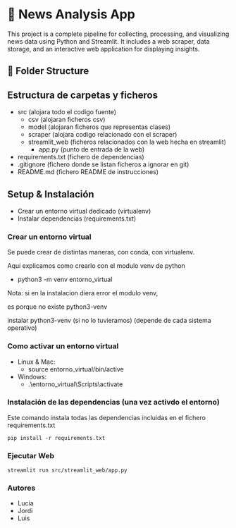 # 📰 News Analysis App

This project is a complete pipeline for collecting, processing, and visualizing news data using Python and Streamlit. It includes a web scraper, data storage, and an interactive web application for displaying insights.

## 📁 Folder Structure

## Estructura de carpetas y ficheros
- src (alojara todo el codigo fuente)
  - csv (alojaran ficheros csv)
  - model (alojaran ficheros que representas clases)
  - scraper (alojara codigo relacionado con el scraper)
  - streamlit_web (ficheros relacionados con la web hecha en streamlit)
    - app.py (punto de entrada de la web)
- requirements.txt (fichero de dependencias)
- .gitignore (fichero donde se listan ficheros a ignorar en git)
- README.md (fichero README de instrucciones)

## Setup & Instalación
- Crear un entorno virtual dedicado (virtualenv)
- Instalar dependencias (requirements.txt)

### Crear un entorno virtual
Se puede crear de distintas maneras, con conda, con virtualenv.

Aqui explicamos como crearlo con el modulo venv de python

- python3 -m venv entorno_virtual

Nota: si en la instalacion diera error el modulo venv, 

es porque no existe python3-venv

instalar python3-venv (si no lo tuvieramos) (depende de cada sistema operativo)

### Como activar un entorno virtual
- Linux & Mac: 
  - source entorno_virtual/bin/active
- Windows:
  - .\entorno_virtual\Scripts\activate

### Instalación de las dependencias (una vez activdo el entorno)

Este comando instala todas las dependencias incluidas en el fichero requirements.txt

`pip install -r requirements.txt`

### Ejecutar Web
`streamlit run src/streamlit_web/app.py`

### Autores
- Lucia
- Jordi
- Luis
